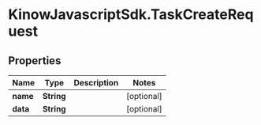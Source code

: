 # KinowJavascriptSdk.TaskCreateRequest

## Properties
Name | Type | Description | Notes
------------ | ------------- | ------------- | -------------
**name** | **String** |  | [optional] 
**data** | **String** |  | [optional] 


